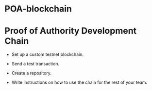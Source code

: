 # POA-blockchain
# Proof of Authority Development Chain

* Set up a custom testnet blockchain.

* Send a test transaction.

* Create a repository.

* Write instructions on how to use the chain for the rest of your team.

